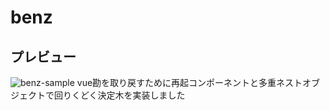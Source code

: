 # benz
## プレビュー
![benz-sample](https://i.imgur.com/o4829Sj.png)
vue勘を取り戻すために再起コンポーネントと多重ネストオブジェクトで回りくどく決定木を実装しました
